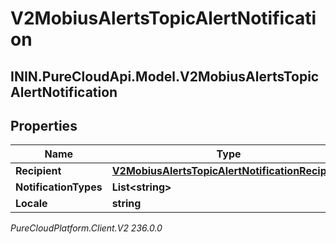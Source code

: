 # V2MobiusAlertsTopicAlertNotification

## ININ.PureCloudApi.Model.V2MobiusAlertsTopicAlertNotification

## Properties

|Name | Type | Description | Notes|
|------------ | ------------- | ------------- | -------------|
| **Recipient** | [**V2MobiusAlertsTopicAlertNotificationRecipient**](V2MobiusAlertsTopicAlertNotificationRecipient) |  | [optional] |
| **NotificationTypes** | **List&lt;string&gt;** |  | [optional] |
| **Locale** | **string** |  | [optional] |



_PureCloudPlatform.Client.V2 236.0.0_
